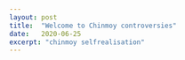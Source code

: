 ```yaml
---
layout: post
title:  "Welcome to Chinmoy controversies"
date:   2020-06-25
excerpt: "chinmoy selfrealisation"
---
```

